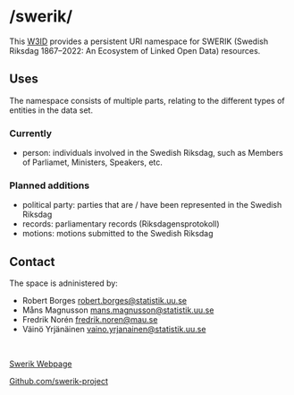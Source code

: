 # /swerik/

This [W3ID](https://w3id.org) provides a persistent URI namespace for SWERIK (Swedish Riksdag 1867–2022: An Ecosystem of Linked Open Data) resources.


## Uses

The namespace consists of multiple parts, relating to the different types of entities in the data set.

### Currently

- person: individuals involved in the Swedish Riksdag, such as Members of Parliamet, Ministers, Speakers, etc.

### Planned additions

- political party: parties that are / have been represented in the Swedish Riksdag
- records: parliamentary records (Riksdagensprotokoll)
- motions: motions submitted to the Swedish Riksdag


## Contact

The space is adninistered by:

- Robert Borges <robert.borges@statistik.uu.se>
- Måns Magnusson <mans.magnusson@statistik.uu.se>
- Fredrik Norén <fredrik.noren@mau.se>
- Väinö Yrjänäinen <vaino.yrjanainen@statistik.uu.se>

<br>

[Swerik Webpage](https://swerik-project.github.io)

[Github.com/swerik-project](https://github.com/swerik-project)

